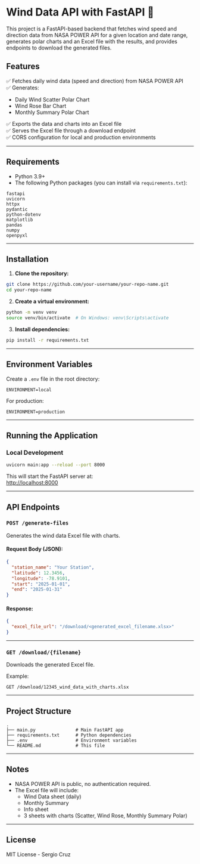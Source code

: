 
# Wind Data API with FastAPI 🚀

This project is a FastAPI-based backend that fetches wind speed and direction data from NASA POWER API for a given location and date range, generates polar charts and an Excel file with the results, and provides endpoints to download the generated files.

## Features

✅ Fetches daily wind data (speed and direction) from NASA POWER API  
✅ Generates:
- Daily Wind Scatter Polar Chart
- Wind Rose Bar Chart
- Monthly Summary Polar Chart

✅ Exports the data and charts into an Excel file  
✅ Serves the Excel file through a download endpoint  
✅ CORS configuration for local and production environments

---

## Requirements

- Python 3.9+
- The following Python packages (you can install via `requirements.txt`):

```text
fastapi
uvicorn
httpx
pydantic
python-dotenv
matplotlib
pandas
numpy
openpyxl
```

---

## Installation

1. **Clone the repository:**

```bash
git clone https://github.com/your-username/your-repo-name.git
cd your-repo-name
```

2. **Create a virtual environment:**

```bash
python -m venv venv
source venv/bin/activate  # On Windows: venv\Scripts\activate
```

3. **Install dependencies:**

```bash
pip install -r requirements.txt
```

---

## Environment Variables

Create a `.env` file in the root directory:

```env
ENVIRONMENT=local
```

For production:

```env
ENVIRONMENT=production
```

---

## Running the Application

### Local Development

```bash
uvicorn main:app --reload --port 8000
```

This will start the FastAPI server at:  
[http://localhost:8000](http://localhost:8000)

---

## API Endpoints

### `POST /generate-files`

Generates the wind data Excel file with charts.

#### Request Body (JSON):

```json
{
  "station_name": "Your Station",
  "latitude": 12.3456,
  "longitude": -78.9101,
  "start": "2025-01-01",
  "end": "2025-01-31"
}
```

#### Response:

```json
{
  "excel_file_url": "/download/<generated_excel_filename.xlsx>"
}
```

---

### `GET /download/{filename}`

Downloads the generated Excel file.

Example:

```http
GET /download/12345_wind_data_with_charts.xlsx
```

---

## Project Structure

```text
.
├── main.py               # Main FastAPI app
├── requirements.txt      # Python dependencies
├── .env                  # Environment variables
└── README.md             # This file
```

---

## Notes

- NASA POWER API is public, no authentication required.
- The Excel file will include:
  - Wind Data sheet (daily)
  - Monthly Summary
  - Info sheet
  - 3 sheets with charts (Scatter, Wind Rose, Monthly Summary Polar)

---

## License

MIT License - Sergio Cruz
